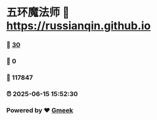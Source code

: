 # 五环魔法师 :link: https://russianqin.github.io 
### :page_facing_up: [30](https://russianqin.github.io/tag.html) 
### :speech_balloon: 0 
### :hibiscus: 117847 
### :alarm_clock: 2025-06-15 15:52:30 
### Powered by :heart: [Gmeek](https://github.com/Meekdai/Gmeek)
